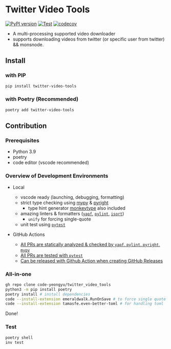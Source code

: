 # Twitter Video Tools

[![PyPI version](https://badge.fury.io/py/twitter-video-tools.svg)](https://badge.fury.io/py/twitter-video-tools)
[![Test](https://github.com/code-yeongyu/twitter_video_tools/actions/workflows/test.yaml/badge.svg?branch=master)](https://github.com/code-yeongyu/twitter_video_tools/actions/workflows/test.yaml)
[![codecov](https://codecov.io/gh/code-yeongyu/TwitterVideoTools/branch/master/graph/badge.svg?token=97K8BBWOH7)](https://codecov.io/gh/code-yeongyu/TwitterVideoTools)

- A multi-processing supported video downloader
- supports downloading videos from twitter (or specific user from twitter) && monsnode.

## Install

### with PIP

```sh
pip install twitter-video-tools
```

### with Poetry (Recommended)

```sh
poetry add twitter-video-tools
```

## Contribution

### Prerequisites

- Python 3.9
- poetry
- code editor (vscode recommended)

### Overview of Development Environments

- Local
  - vscode ready (launching, debugging, formatting)
  - strict type checking using [mypy](https://github.com/python/mypy) & [pyright](https://github.com/microsoft/pyright)
    - type hint generator [monkeytype](https://github.com/Instagram/MonkeyType) also included
  - amazing linters & formatters ([`yapf`](https://github.com/google/yapf), [`pylint`](https://github.com/PyCQA/pylint), [`isort`](https://github.com/PyCQA/isort))
    - `unify` for forcing single-quote
  - unit test using [`pytest`](https://github.com/myint/unify)

- GitHub Actions
  - [All PRs are statically analyzed & checked by `yapf`, `pylint`, `pyright`, `mypy`](https://github.com/code-yeongyu/TwitterVideoTools/actions/workflows/check_code.yaml)
  - [All PRs are tested with `pytest`](https://github.com/code-yeongyu/TwitterVideoTools/actions/workflows/test.yaml)
  - [Can be released with Github Action when creating GitHub Releases](https://github.com/code-yeongyu/TwitterVideoTools/actions/workflows/release.yaml)

### All-in-one

```sh
gh repo clone code-yeongyu/twitter_video_tools
python3 -m pip install poetry
poetry install # install dependencies
code --install-extension emeraldwalk.RunOnSave # to force single quote
code --install-extension tamasfe.even-better-toml # for handling toml
```

Done!

### Test

```sh
poetry shell
inv test
```
